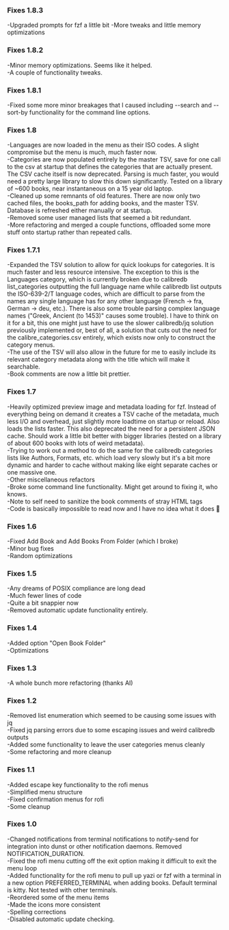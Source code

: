 ### Fixes 1.8.3
-Upgraded prompts for fzf a little bit
-More tweaks and little memory optimizations

### Fixes 1.8.2
-Minor memory optimizations. Seems like it helped.  
-A couple of functionality tweaks.  

### Fixes 1.8.1
-Fixed some more minor breakages that I caused including --search and --sort-by functionality for the command line options.  

### Fixes 1.8
-Languages are now loaded in the menu as their ISO codes. A slight compromise but the menu is much, much faster now.  
-Categories are now populated entirely by the master TSV, save for one call to the csv at startup that defines the categories that are actually present. The CSV cache itself is now deprecated. Parsing is much faster, you would need a pretty large library to slow this down significantly. Tested on a library of ~600 books, near instantaneous on a 15 year old laptop.  
-Cleaned up some remnants of old features. There are now only two cached files, the books_path for adding books, and the master TSV. Database is refreshed either manually or at startup.  
-Removed some user managed lists that seemed a bit redundant.  
-More refactoring and merged a couple functions, offloaded some more stuff onto startup rather than repeated calls.  

### Fixes 1.7.1
-Expanded the TSV solution to allow for quick lookups for categories. It is much faster and less resource intensive. The exception to this is the Languages category, which is currently broken due to calibredb list_categories outputting the full language name while calibredb list outputs the ISO-639-2/T language codes, which are difficult to parse from the names any single language has for any other language (French -> fra, German -> deu, etc.). There is also some trouble parsing complex language names ("Greek, Ancient (to 1453)" causes some trouble). I have to think on it for a bit, this one might just have to use the slower calibredb/jq solution previously implemented or, best of all, a solution that cuts out the need for the calibre_categories.csv entirely, which exists now only to construct the category menus.  
-The use of the TSV will also allow in the future for me to easily include its relevant category metadata along with the title which will make it searchable.  
-Book comments are now a little bit prettier.  

### Fixes 1.7
-Heavily optimized preview image and metadata loading for fzf. Instead of everything being on demand it creates a TSV cache of the metadata, much less I/O and overhead, just slightly more loadtime on startup or reload. Also loads the lists faster. This also deprecated the need for a persistent JSON cache. Should work a little bit better with bigger libraries (tested on a library of about 600 books with lots of weird metadata).  
-Trying to work out a method to do the same for the calibredb categories lists like Authors, Formats, etc. which load very slowly but it's a bit more dynamic and harder to cache without making like eight separate caches or one massive one.  
-Other miscellaneous refactors  
-Broke some command line functionality. Might get around to fixing it, who knows.  
-Note to self need to sanitize the book comments of stray HTML tags  
-Code is basically impossible to read now and I have no idea what it does 🎉  

### Fixes 1.6
-Fixed Add Book and Add Books From Folder (which I broke)  
-Minor bug fixes  
-Random optimizations  

### Fixes 1.5
-Any dreams of POSIX compliance are long dead  
-Much fewer lines of code  
-Quite a bit snappier now  
-Removed automatic update functionality entirely.

### Fixes 1.4
-Added option "Open Book Folder"  
-Optimizations

### Fixes 1.3
-A whole bunch more refactoring (thanks AI)

### Fixes 1.2
-Removed list enumeration which seemed to be causing some issues with jq  
-Fixed jq parsing errors due to some escaping issues and weird calibredb outputs  
-Added some functionality to leave the user categories menus cleanly  
-Some refactoring and more cleanup  

### Fixes 1.1
-Added escape key functionality to the rofi menus  
-Simplified menu structure  
-Fixed confirmation menus for rofi  
-Some cleanup  

### Fixes 1.0  
-Changed notifications from terminal notifications to notify-send for integration into dunst or other notification daemons. Removed NOTIFICATION_DURATION.  
-Fixed the rofi menu cutting off the exit option making it difficult to exit the menu loop  
-Added functionality for the rofi menu to pull up yazi or fzf with a terminal in a new option PREFERRED_TERMINAL when adding books. Default terminal is kitty. Not tested with other terminals.  
-Reordered some of the menu items  
-Made the icons more consistent  
-Spelling corrections  
-Disabled automatic update checking. 
